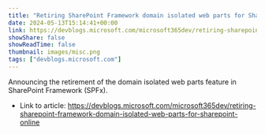 ```yaml
---
title: "Retiring SharePoint Framework domain isolated web parts for SharePoint Online"
date: 2024-05-13T15:14:41+00:00
link: https://devblogs.microsoft.com/microsoft365dev/retiring-sharepoint-framework-domain-isolated-web-parts-for-sharepoint-online
showShare: false
showReadTime: false
thumbnail: images/misc.png
tags: ["devblogs.microsoft.com"]
---
```

Announcing the retirement of the domain isolated web parts feature in SharePoint Framework (SPFx).

- Link to article: https://devblogs.microsoft.com/microsoft365dev/retiring-sharepoint-framework-domain-isolated-web-parts-for-sharepoint-online